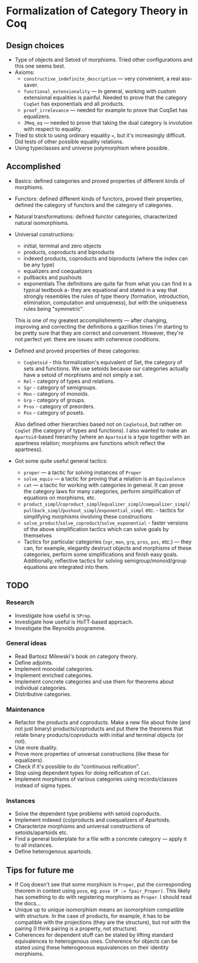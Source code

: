 # Formalization of Category Theory in Coq

## Design choices
* Type of objects and Setoid of morphisms. Tried other configurations and this one seems best.
* Axioms:
  - `constructive_indefinite_description` — very convenient, a real ass-saver.
  - `functional_extensionality` — in general, working with custom extensional equalities is painful. Needed to prove that the category `CoqSet` has exponentials and all products.
  - `proof_irrelevance` — needed for example to prove that CoqSet has equalizers.
  - `JMeq_eq` — needed to prove that taking the dual category is involution with respect to equality.
* Tried to stick to using ordinary equality `=`, but it's increasingly difficult. Did tests of other possible equality relations.
* Using typeclasses and universe polymorphism where possible.

## Accomplished
* Basics: defined categories and proved properties of different kinds of morphisms.
* Functors: defined different kinds of functors, proved their properties, defined the category of functors and the category of categories.
* Natural transformations: defined functor categories, characterized natural isomorphisms.
* Universal constructions:
  - initial, terminal and zero objects
  - products, coproducts and biproducts
  - indexed products, coproducts and biproducts (where the index can be any type)
  - equalizers and coequalizers
  - pullbacks and pushouts
  - exponentials
  The definitions are quite far from what you can find in a typical textbook a- they are equational and stated in a way that strongly resembles the rules of type theory (formation, introduction, elimination, computation and uniqueness), but with the uniqueness rules being "symmetric".

  This is one of my greatest accomplishments — after changing, improving and correcting the definitions a gazillion times I'm starting to be pretty sure that they are correct and convenient. However, they're not perfect yet: there are issues with coherence conditions.
* Defined and proved properties of these categories:
  - `CoqSetoid` - this formalization's equivalent of Set, the category of sets and functions. We use setoids because our categories actually have a setoid of morphisms and not simply a set.
  - `Rel` - category of types and relations.
  - `Sgr` - category of semigroups.
  - `Mon` - category of monoids.
  - `Grp` - category of groups.
  - `Pros` - category of preorders.
  - `Pos` - category of posets.

  Also defined other hierarchies based not on `CoqSetoid`, but rather on `CoqSet` (the category of types and functions). I also wanted to make an `Apartoid`-based hierarchy (where an `Apartoid` is a type together with an apartness relation; morphisms are functions which reflect the apartness).
* Got some quite useful general tactics:
  - `proper` — a tactic for solving instances of `Proper`
  - `solve_equiv` —  a tactic for proving that a relation is an `Equivalence`
  - `cat` — a tactic for working with categories in general. It can prove the category laws for many categories, perform simplification of equations on morphisms, etc.
  - `product_simpl`/`coproduct_simpl`/`equalizer_simpl`/`coequalizer_simpl`/`pullback_simpl`/`pushout_simpl`/`exponential_simpl` etc. - tactics for simplifying morphisms involving these constructions
  - `solve_product`/`solve_coproduct`/`solve_exponential` - faster versions of the above simplification tactics which can solve goals by themselves
  - Tactics for particular categories (`sgr`, `mon`, `grp`, `pros`, `pos`, etc.) — they can, for example, elegantly destruct objects and morphisms of these categories, perform some simplifications and finish easy goals. Additionally, reflective tactics for solving semigroup/monoid/group equations are integrated into them.

## TODO

### Research
* Investigate how useful is `SProp`.
* Investigate how useful is HoTT-based approach.
* Investigate the Reynolds programme.

### General ideas
* Read Bartosz Milewski's book on category theory.
* Define adjoints.
* Implement monoidal categories.
* Implement enriched categories.
* Implement concrete categories and use them for theorems about individual categories.
* Distributive categories.

### Maintenance
* Refactor the products and coproducts. Make a new file about finite (and not just binary) products/coproducts and put there the theorems that relate binary products/coproducts with initial and terminal objects (or not).
* Use more duality.
* Prove more properties of universal constructions (like these for equalizers).
* Check if it's possible to do "continuous reification".
* Stop using dependent types for doing reification of `Cat`.
* Implement morphisms of various categories using records/classes instead of sigma types.

### Instances
* Solve the dependent type problems with setoid coproducts.
* Implement indexed (co)products and coequalizers of Apartoids.
* Characterize morphisms and universal constructions of setoids/apartoids etc.
* Find a general boilerplate for a file with a concrete category — apply it to all instances.
* Define heterogenous apartoids.

## Tips for future me
* If Coq doesn't see that some morphism is `Proper`, put the corresponding theorem in context using `pose`, eg. `pose (P := fpair_Proper)`. This likely has something to do with registering morphisms as `Proper`. I should read the docs...
* Unique up to unique isomorphism means an isomorphism compatible with structure. In the case of products, for example, it has to be compatible with the projections (they are the structure), but not with the pairing (I think pairing is a property, not structure).
* Coherences for dependent stuff can be stated by lifting standard equivalences to heterogenous ones. Coherence for objects can be stated using these heterogenous equivalences on their identity morphisms.